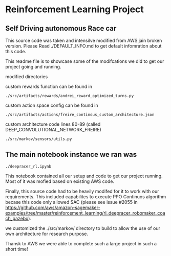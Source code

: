 # Reinforcement Learning Project

## Self Driving autonomous Race car

This source code was taken and intensilve modified from AWS jain broken version.  Please Read ./DEFAULT_INFO.md to get default infomration about this code.

This readme file is to showcase some of the modifcations we did to get our project going and running.

modified directories 

custom rewards function can be found in 

    ./src/artifacts/rewards/andrei_reward_optimized_turns.py
    
custom action space config can be found in
    
    ./src/artifacts/actions/freire_continous_custom_architecture.json
    
custom architecture code lines 80-89 (called DEEP_CONVOLUTIONAL_NETWORK_FREIRE)
    
    ./src/markov/sensors/utils.py
    
## The main notebook instance we ran was

    ./deepracer_rl.ipynb 
    
This notebook contained all our setup and code to get our project running.  Most of it was mofied based on existing AWS code.



Finally, this source code had to be heavily modifed for it to work with our requirements.  This included capabilites to execute PPO Continuos algorithm becase this code only allowed SAC (please see issue #2055 in https://github.com/aws/amazon-sagemaker-examples/tree/master/reinforcement_learning/rl_deepracer_robomaker_coach_gazebo).

we customized the ./src/markov/ directory to build to allow the use of our own architecture for research purpose. 

Thansk to AWS we were able to complete such a large project in such a short time!
